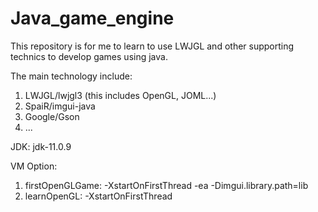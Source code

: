 # Java_game_engine
This repository is for me to learn to use LWJGL and other supporting technics to develop games using java.  

The main technology include:
  1. LWJGL/lwjgl3 (this includes OpenGL, JOML...)
  2. SpaiR/imgui-java
  3. Google/Gson
  4. ...

JDK: jdk-11.0.9  

VM Option:
  1. firstOpenGLGame: -XstartOnFirstThread -ea -Dimgui.library.path=lib  
  2. learnOpenGL: -XstartOnFirstThread
